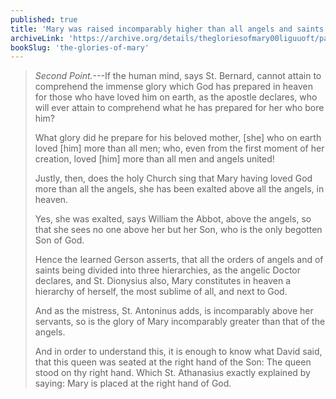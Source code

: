```yaml
---
published: true
title: 'Mary was raised incomparably higher than all angels and saints'
archiveLink: 'https://archive.org/details/thegloriesofmary00liguuoft/page/505?view=theater'
bookSlug: 'the-glories-of-mary'
---
```


> *Second Point.*---If the human mind, says St. Bernard, cannot attain to comprehend the immense glory which God has prepared in heaven for those who have loved him on earth, as the apostle declares, who will ever attain to comprehend what he has prepared for her who bore him?
>
> What glory did he prepare for his beloved mother, [she] who on earth loved [him] more than all men; who, even from the first moment of her creation, loved [him] more than all men and angels united!
>
> Justly, then, does the holy Church sing that Mary having loved God more than all the angels, she has been exalted above all the angels, in heaven.
>
> Yes, she was exalted, says William the Abbot, above the angels, so that she sees no one above her but her Son, who is the only begotten Son of God.
>
> Hence the learned Gerson asserts, that all the orders of angels and of saints being divided into three hierarchies, as the angelic Doctor declares, and St. Dionysius also, Mary constitutes in heaven a hierarchy of herself, the most sublime of all, and next to God.
>
> And as the mistress, St. Antoninus adds, is incomparably above her servants, so is the glory of Mary incomparably greater than that of the angels.
>
> And in order to understand this, it is enough to know what David said, that this queen was seated at the right hand of the Son: The queen stood on thy right hand. Which St. Athanasius exactly explained by saying: Mary is placed at the right hand of God.
>
>
